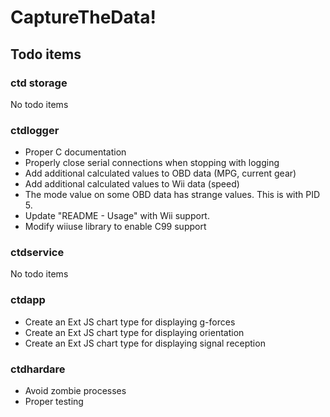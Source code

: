 # CaptureTheData!

## Todo items
### ctd storage
No todo items

### ctdlogger
* Proper C documentation
* Properly close serial connections when stopping with logging
* Add additional calculated values to OBD data (MPG, current gear)
* Add additional calculated values to Wii data (speed)
* The mode value on some OBD data has strange values. This is with PID 5.
* Update "README - Usage" with Wii support.
* Modify wiiuse library to enable C99 support

### ctdservice
No todo items

### ctdapp
* Create an Ext JS chart type for displaying g-forces
* Create an Ext JS chart type for displaying orientation
* Create an Ext JS chart type for displaying signal reception

### ctdhardare
* Avoid zombie processes
* Proper testing